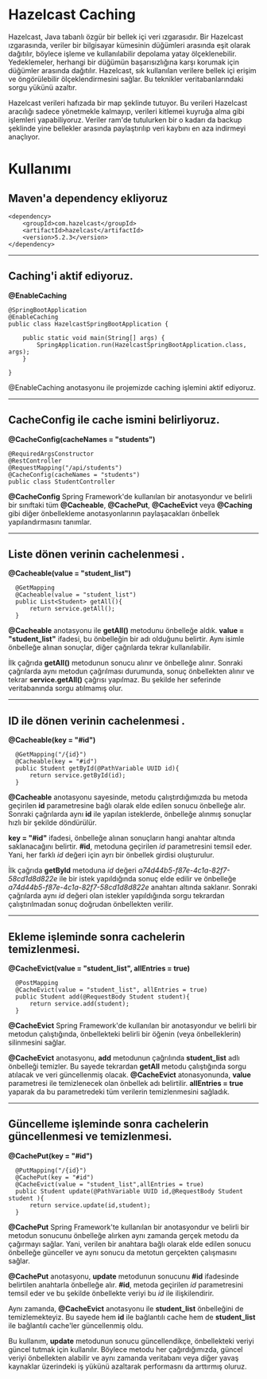 
# Hazelcast Caching

Hazelcast, Java tabanlı özgür bir bellek içi veri ızgarasıdır. Bir Hazelcast ızgarasında, veriler bir bilgisayar kümesinin düğümleri arasında eşit olarak dağıtılır, böylece işleme ve kullanılabilir depolama yatay ölçeklenebilir. Yedeklemeler, herhangi bir düğümün başarısızlığına karşı korumak için düğümler arasında dağıtılır. Hazelcast, sık kullanılan verilere bellek içi erişim ve öngörülebilir ölçeklendirmesini sağlar. Bu teknikler veritabanlarındaki sorgu yükünü azaltır.

Hazelcast verileri hafızada bir map şeklinde tutuyor. Bu verileri Hazelcast aracılığı sadece yönetmekle kalmayıp, verileri kitlemei kuyruğa alma gibi işlemleri yapabiliyoruz. Veriler ram'de tutulurken bir o kadarı da backup şeklinde yine bellekler arasında paylaştırılıp veri kaybını en aza indirmeyi anaçlıyor.


# Kullanımı

## Maven'a dependency ekliyoruz

```http
<dependency>
    <groupId>com.hazelcast</groupId>
    <artifactId>hazelcast</artifactId>
    <version>5.2.3</version>
</dependency>
```
---
## Caching'i aktif ediyoruz.
**@EnableCaching**
```http
@SpringBootApplication
@EnableCaching
public class HazelcastSpringBootApplication {

    public static void main(String[] args) {
        SpringApplication.run(HazelcastSpringBootApplication.class, args);
    }

}
```
@EnableCaching anotasyonu ile projemizde caching işlemini aktif ediyoruz.

---

## CacheConfig ile cache ismini belirliyoruz.
**@CacheConfig(cacheNames = "students")**
```http
@RequiredArgsConstructor
@RestController
@RequestMapping("/api/students")
@CacheConfig(cacheNames = "students")
public class StudentController 
```

**@CacheConfig** Spring Framework'de kullanılan bir anotasyondur ve belirli bir sınıftaki tüm **@Cacheable**, **@CachePut**, **@CacheEvict** veya **@Caching** gibi diğer önbellekleme anotasyonlarının paylaşacakları önbellek yapılandırmasını tanımlar.

---

## Liste dönen verinin cachelenmesi .
**@Cacheable(value = "student_list")**
```http
  @GetMapping
  @Cacheable(value = "student_list")
  public List<Student> getAll(){
      return service.getAll();
  }
```

**@Cacheable** anotasyonu ile **getAll()** metodunu önbelleğe aldık. **value = "student_list"** ifadesi, bu önbelleğin bir adı olduğunu belirtir. Aynı isimle önbelleğe alınan sonuçlar, diğer çağrılarda tekrar kullanılabilir.

İlk çağrıda **getAll()** metodunun sonucu alınır ve önbelleğe alınır. Sonraki çağrılarda aynı metodun çağrılması durumunda, sonuç önbellekten alınır ve tekrar **service.getAll()** çağrısı yapılmaz. Bu şekilde her seferinde veritabanında sorgu atılmamış olur.

---
## ID ile dönen verinin cachelenmesi .
**@Cacheable(key = "#id")**
```http
  @GetMapping("/{id}")
  @Cacheable(key = "#id")
  public Student getById(@PathVariable UUID id){
      return service.getById(id);
  }
```

**@Cacheable** anotasyonu sayesinde, metodu çalıştırdığımızda bu metoda geçirilen **id** parametresine bağlı olarak elde edilen sonucu önbelleğe alır. Sonraki çağrılarda aynı **id** ile yapılan isteklerde, önbelleğe alınmış sonuçlar hızlı bir şekilde döndürülür.

**key = "#id"** ifadesi, önbelleğe alınan sonuçların hangi anahtar altında saklanacağını belirtir. **#id**, metoduna geçirilen *id* parametresini temsil eder. Yani, her farklı *id* değeri için ayrı bir önbellek girdisi oluşturulur.

İlk çağrıda **getById** metoduna *id* değeri *a74d44b5-f87e-4c1a-82f7-58cd1d8d822e* ile bir istek yapıldığında sonuç elde edilir ve önbelleğe *a74d44b5-f87e-4c1a-82f7-58cd1d8d822e* anahtarı altında saklanır. Sonraki çağrılarda aynı *id* değeri olan istekler yapıldığında sorgu tekrardan çalıştırılmadan sonuç doğrudan önbellekten verilir.

---
## Ekleme işleminde sonra cachelerin temizlenmesi.
**@CacheEvict(value = "student_list", allEntries = true)**
```http
  @PostMapping
  @CacheEvict(value = "student_list", allEntries = true)
  public Student add(@RequestBody Student student){
      return service.add(student);
  }
```

**@CacheEvict** Spring Framework'de kullanılan bir anotasyondur ve belirli bir metodun çalıştığında, önbellekteki belirli bir öğenin (veya önbelleklerin) silinmesini sağlar.

**@CacheEvict** anotasyonu, **add** metodunun çağrılında **student_list** adlı önbelleği temizler. Bu sayede tekrardan **getAll** metodu çalıştığında sorgu atılacak ve veri güncellenmiş olacak. **@CacheEvict** atonasyonunda, **value** parametresi ile temizlenecek olan önbellek adı belirtilir. **allEntries = true** yaparak da bu parametredeki tüm verilerin temizlenmesini sağladık.

---
## Güncelleme işleminde sonra cachelerin güncellenmesi ve temizlenmesi.
**@CachePut(key = "#id")**
```http
  @PutMapping("/{id}")
  @CachePut(key = "#id")
  @CacheEvict(value = "student_list",allEntries = true)
  public Student update(@PathVariable UUID id,@RequestBody Student student ){
      return service.update(id,student);
  }
```

**@CachePut** Spring Framework'te kullanılan bir anotasyondur ve belirli bir metodun sonucunu önbelleğe alırken aynı zamanda gerçek metodu da çağırmayı sağlar. Yani, verilen bir anahtara bağlı olarak elde edilen sonucu önbelleğe günceller ve aynı sonucu da metotun gerçekten çalışmasını sağlar.

**@CachePut** anotasyonu, **update** metodunun sonucunu **#id** ifadesinde belirtilen anahtarla önbelleğe alır. **#id**, metoda geçirilen *id* parametresini temsil eder ve bu şekilde önbellekte veriyi bu *id* ile ilişkilendirir.

Aynı zamanda, **@CacheEvict** anotasyonu ile **student_list** önbelleğini de temizlemekteyiz. Bu sayede hem **id** ile bağlantılı cache hem de **student_list** ile bağlantılı cache'ler güncellenmiş oldu.

Bu kullanım, **update** metodunun sonucu güncellendikçe, önbellekteki veriyi güncel tutmak için kullanılır. Böylece metodu her çağırdığımızda, güncel veriyi önbellekten alabilir ve aynı zamanda veritabanı veya diğer yavaş kaynaklar üzerindeki iş yükünü azaltarak performasnı da arttırmış oluruz.